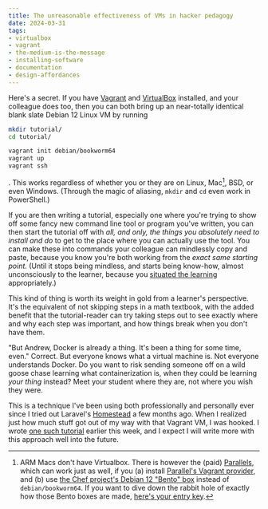 ```yaml
---
title: The unreasonable effectiveness of VMs in hacker pedagogy
date: 2024-03-31
tags: 
- virtualbox
- vagrant
- the-medium-is-the-message
- installing-software
- documentation
- design-affordances
---
```


Here's a secret. If you have [Vagrant](https://www.vagrantup.com/) and [VirtualBox](https://www.virtualbox.org/) installed, and your colleague does too, then you can both bring up an near-totally identical blank slate Debian 12 Linux VM by running


```bash
mkdir tutorial/
cd tutorial/

vagrant init debian/bookworm64
vagrant up
vagrant ssh
```

. This works regardless of whether you or they are on Linux, Mac[^1], BSD, or even Windows. (Through the magic of aliasing, `mkdir` and `cd` even work in PowerShell.)

If you are then writing a tutorial, especially one where you're trying to show off some fancy new command line tool or program you've written, you can then start the tutorial off with *all, and only, the things you absolutely need to install and do* to get to the place where you can actually use the tool. You can make these into commands your colleague can mindlessly copy and paste, because you know you're both working from the *exact same starting point.* (Until it stops being mindless, and starts being know-how, almost unconsciously to the learner, because you [situated the learning](https://www.johnseelybrown.com/Situated%20Cognition%20and%20the%20culture%20of%20learning.pdf) appropriately.)

This kind of thing is worth its weight in gold from a learner's perspective. It's the equivalent of not skipping steps in a math textbook, with the added benefit that the tutorial-reader can try taking steps out to see exactly where and why each step was important, and how things break when you don't have them.

"But Andrew, Docker is already a thing. It's been a thing for some time, even." Correct. But everyone knows what a virtual machine is. Not everyone understands Docker. Do you want to risk sending someone off on a wild goose chase learning what containerization is, when they could be learning *your thing* instead? Meet your student where they are, not where you wish they were.

This is a technique I've been using both professionally and personally ever since I tried out Laravel's [Homestead](https://laravel.com/docs/11.x/homestead) a few months ago. When I realized just how much stuff got out of my way with that Vagrant VM, I was hooked. I wrote [one such tutorial](https://andrew-quinn.me/reposurgeon/) earlier this week, and I expect I will write more with this approach well into the future.


[^1]: ARM Macs don't have Virtualbox. There is however the (paid) [Parallels](https://www.parallels.com/), which can work just as well, if you (a) install [Parallel's Vagrant provider](https://github.com/Parallels/vagrant-parallels), and (b) use [the Chef project's Debian 12 "Bento" box](https://app.vagrantup.com/bento/boxes/debian-12) instead of `debian/bookworm64`. If you want to dive down the rabbit hole of exactly how those Bento boxes are made, [here's your entry key](https://github.com/chef/bento).
